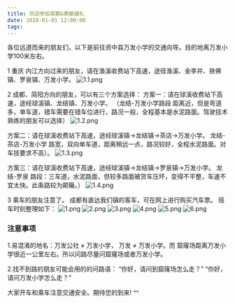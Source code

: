 ```yaml
---
title: 欢迎参加易鹏&黄敏婚礼
date: 2018-01-01 12:00:00
tags:
---
```


各位远道而来的朋友们，以下是前往资中县万发小学的交通向导。目的地离万发小学100米左右。

1 重庆 内江方向过来的朋友，请在渔溪收费站下高速，途径渔溪、金李井、铁佛镇、罗泉镇、万发小学。
![1.1.png](https://i.loli.net/2018/12/26/5c22efb616f40.png)

2 成都、简阳方向的朋友，可以有三个方案选择：
方案一：请在球溪收费站下高速，途经球溪镇、龙结镇、万发小学。
（龙结-万发小学路段 距离近，但是弯道多，单车道，错车需要在错车位进行，路况一般，全程基本是水泥路面。驾驶技术熟练的朋友可以选择）
![1.2.png](https://i.loli.net/2018/12/26/5c22efb61ac11.png)

方案二：请在球溪收费站下高速，途经球溪镇->龙结镇->茶店->万发小学。
龙结-茶店-万发小学 路宽，双向单车道，距离稍远一点，路况较好，全程水泥路面。对车技要求不高）。
![1.3.png](https://i.loli.net/2018/12/26/5c22efb618c10.png)

方案三：请在球溪收费站下高速，途经球溪镇->龙结镇->罗泉镇->万发小学。
龙结-罗泉 路段：三车道，水泥路面，但较多路面被货车压坏，变得不平整，车速不宜太快。此条路较为颠簸。）
![1.4.png](https://i.loli.net/2018/12/26/5c22efb630594.png)

3 乘车的朋友注意了。
成都有直达我们镇的客车，可在网上进行购买汽车票。
班车时刻整理如下：
![1.png](https://i.loli.net/2018/12/26/5c22ec924f699.png)
![2.png](https://i.loli.net/2018/12/26/5c22ed912733b.png)
![3.png](https://i.loli.net/2018/12/26/5c22ed9127b56.png)
![4.png](https://i.loli.net/2018/12/26/5c22ed91426d1.png)
![5.png](https://i.loli.net/2018/12/26/5c22ed9159ebd.png)
![6.png](https://i.loli.net/2018/12/26/5c22ed915a3fe.png)


### 注意事项
1.易混淆的地名：万发公社 ≠ 万发小学， 万发 ≠ 万发小学。而 窟窿场距离万发小学很近一公里左右。所以问路尽量问窟窿场或者万发小学。

2.找不到路的朋友可能会用的的问路语：
“你好，请问到窟窿场怎么走？”
“你好，请问万发小学怎么走？”

大家开车和乘车注意交通安全。期待您的到来! ^^

<!--  
## Quick Start

### Create a new post

``` bash
$ hexo new "My New Post"
```

More info: [Writing](https://hexo.io/docs/writing.html)

### Run server

``` bash
$ hexo server
```

More info: [Server](https://hexo.io/docs/server.html)

### Generate static files

``` bash
$ hexo generate
```

More info: [Generating](https://hexo.io/docs/generating.html)

### Deploy to remote sites

``` bash
$ hexo deploy
```

More info: [Deployment](https://hexo.io/docs/deployment.html)
-->
